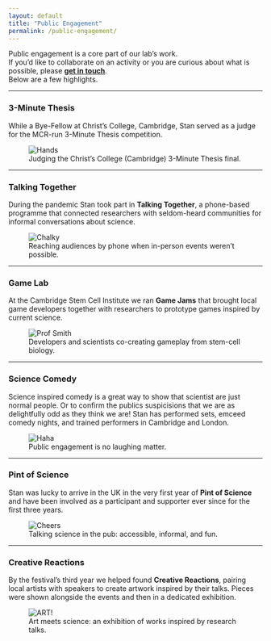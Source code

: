 ```yaml
---
layout: default
title: "Public Engagement"
permalink: /public-engagement/
---
```


Public engagement is a core part of our lab’s work.  
If you’d like to collaborate on an activity or you are curious about what is possible, please **[get in touch](mailto:s.strawbridge@sheffield.ac.uk)**.  
Below are a few highlights.

---

### 3-Minute Thesis
While a Bye-Fellow at Christ’s College, Cambridge, Stan served as a judge for the MCR-run 3-Minute Thesis competition.

<figure>
  <img src="/assets/images/news/20240227_three_minute_thesis.jpg" class="public-engagement-photo" alt="Hands">
  <figcaption>Judging the Christ’s College (Cambridge) 3-Minute Thesis final.</figcaption>
</figure>

---

### Talking Together
During the pandemic Stan took part in **Talking Together**, a phone-based programme that connected researchers with seldom-heard communities for informal conversations about science.

<figure>
  <img src="/assets/images/news/20221118_talking_together.jpeg" class="public-engagement-photo" alt="Chalky">
  <figcaption>Reaching audiences by phone when in-person events weren’t possible.</figcaption>
</figure>

---

### Game Lab
At the Cambridge Stem Cell Institute we ran **Game Jams** that brought local game developers together with researchers to prototype games inspired by current science.

<figure>
  <img src="/assets/images/news/20170203_game_lab.jpg" class="public-engagement-photo" alt="Prof Smith">
  <figcaption>Developers and scientists co-creating gameplay from stem-cell biology.</figcaption>
</figure>

---

### Science Comedy
Science inspired comedy is a great way to show that scientist are just normal people. 
Or to confirm the publics suspicisions that we are as delightfully odd as they think we are!
Stan has performed sets, emceed comedy nights, and trained performers in Cambridge and London.

<figure>
  <img src="/assets/images/news/20161017_science_comedy.jpeg" class="public-engagement-photo" alt="Haha">
  <figcaption>Public engagement is no laughing matter.</figcaption>
</figure>

---

### Pint of Science
Stan was lucky to arrive in the UK in the very first year of **Pint of Science** and have been involved as a participant and supporter ever since for the first three years.

<figure>
  <img src="/assets/images/news/20130516_pint_of_science.jpg" class="public-engagement-photo" alt="Cheers">
  <figcaption>Talking science in the pub: accessible, informal, and fun.</figcaption>
</figure>

---

### Creative Reactions
By the festival’s third year we helped found **Creative Reactions**, pairing local artists with speakers to create artwork inspired by their talks. 
Pieces were shown alongside the events and then in a dedicated exhibition.

<figure>
  <img src="/assets/images/news/20150521_creative_reactions.jpg" class="public-engagement-photo" alt="ART!">
  <figcaption>Art meets science: an exhibition of works inspired by research talks.</figcaption>
</figure>
